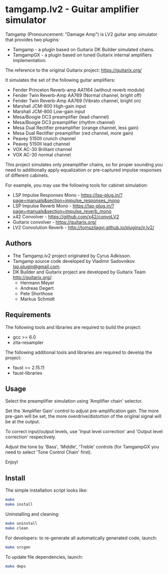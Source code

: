 tamgamp.lv2 - Guitar amplifier simulator
========================================

Tamgamp (Pronouncement: "Damage Amp") is LV2 guitar amp simulator that provides two plugins:
* Tamgamp - a plugin based on Guitarix DK Builder simulated chains.
* TamgampGX - a plugin based on tuned Guitarix internal amplifiers implementation.

The reference to the original Guitarix project: https://guitarix.org/

It simulates the set of the following guitar amplifiers:

* Fender Princeton Reverb-amp AA1164 (without reverb module)
* Fender Twin Reverb-Amp AA769 (Normal channel, bright off)
* Fender Twin Reverb-Amp AA769 (Vibrato channel, bright on)
* Marshall JCM-800 High-gain input
* Marshall JCM-800 Low-gain input
* Mesa/Boogie DC3 preamplifier (lead channel)
* Mesa/Boogie DC3 preamplifier (rhythm channel)
* Mesa Dual Rectifier preamplifier (orange channel, less gain)
* Mesa Dual Rectifier preamplifier (red channel, more gain)
* Peavey 5150II crunch channel
* Peavey 5150II lead channel
* VOX AC-30 Brilliant channel
* VOX AC-30 normal channel

This project simulates only preamplifier chains, so for proper sounding you
need to additionally apply equalization or pre-captured impulse responses of different cabinets.

For example, you may use the following tools for cabinet simulation:
* LSP Impulse Responses Mono - https://lsp-plug.in/?page=manuals&section=impulse_responses_mono
* LSP Impulse Reverb Mono - https://lsp-plug.in/?page=manuals&section=impulse_reverb_mono
* x42 Convolver - https://github.com/x42/convoLV2
* Guitarix convolver - https://guitarix.org/
* LV2 Convolution Reverb - http://tomszilagyi.github.io/plugins/ir.lv2/

Authors
------------

* The Tamgamp.lv2 project originated by Cyrus Adkisson.
* Tamgamp source code developed by Vladimir Sadovnikov <lsp.plugin@gmail.com>.
* DK Builder and Guitarix project are developed by Guitarix Team <http://guitarix.org/>:
  * Hermann Meyer
  * Andreas Degert
  * Pete Shorthose
  * Markus Schmidt

Requirements
------------

The following tools and libraries are required to build the project:
  * gcc >= 6.0
  * zita-resampler
  
The following additional tools and libraries are required to develop the project:
  * faust >= 2.15.11
  * faust-libraries 

Usage
-----

Select the preamplifier simulation using 'Amplifier chain' selector.

Set the 'Amplifier Gain' control to adjust pre-amplification gain. The more
pre-gain will be set, the more overdrive/distortion of the original signal will be
at the output.

To correct input/output levels, use 'Input level correction' and
'Output level correction' respectively.

Adjust the tone by 'Bass', 'Middle', 'Treble' controls (for TamgampGX you need to
select 'Tone Control Chain' first).

Enjoy!

Install
-------

The simple installation script looks like:

```bash
make
make install
```

Uninstalling and cleaning:

```bash
make uninstall
make clean
```


For developers: to re-generate all automatically generated code, launch:

```bash
make srcgen
```

To update file dependencies, launch:

```bash
make deps
```


